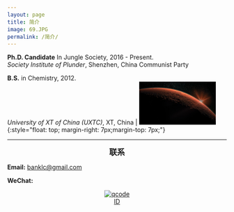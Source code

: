 ```yaml
---
layout: page
title: 简介
image: 69.JPG
permalink: /简介/
---
```




**Ph.D. Candidate** In Jungle Society, 2016 - Present.  
*Society Institute of Plunder*, Shenzhen, China Communist Party



**B.S.** in Chemistry,  2012.  
*University of XT of China (UXTC)*, XT, China | <img src="/img/11.jpg" alt="" heigth="40%" width="35%">{:style="float: top; margin-right: 7px;margin-top: 7px;"}

****

**<font size="4.5"><center>联系</center></font>**

**Email:** banklc@gmail.com

**WeChat:** <center><a href="https://imgchr.com/i/rsXKYD"><img src="https://s3.ax1x.com/2020/12/23/rsXKYD.jpg" alt="qcode" border="0" /><br><center> ID 
  
  

<div class="table-container>
  <table>
    <tr><td><big>热爱 </big></td><td><big>专业 </big></td><td><big>运动 </big></td><td><big>书籍 Book </big></td></tr>
    <tr><td>家乡</td><td>Pseudo AI 科学家</td><td>篮球</td><td>毛选 </td></tr>
    <tr><td>风景</td><td>Data Scientist 数据科学 </td><td>钓鱼 </td><td>说谎者的扑克牌 </td></tr>
    <tr><td>自然</td><td> </td><td>乒乓球 </td><td> </td></tr>
    <tr><td>高山</td><td> </td><td>爬山 </td><td> </td></tr>
    <tr><td>流水</td><td> </td><td>风筝 </td><td> </td></tr>
    <tr><td>冰川</td><td> </td><td> </td><td> </td></tr>
  </table>
</div>
